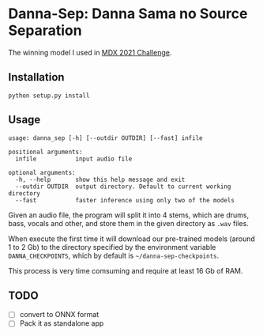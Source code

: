 # Danna-Sep: Danna Sama no Source Separation

The winning model I used in [MDX 2021 Challenge](https://www.aicrowd.com/challenges/music-demixing-challenge-ismir-2021/winners).

## Installation

```commandline
python setup.py install
```

## Usage

```
usage: danna_sep [-h] [--outdir OUTDIR] [--fast] infile

positional arguments:
  infile           input audio file

optional arguments:
  -h, --help       show this help message and exit
  --outdir OUTDIR  output directory. Default to current working directory
  --fast           faster inference using only two of the models
```

Given an audio file, the program will split it into 4 stems, which are drums, bass, vocals and other, and store them in the given directory as `.wav` files.

When execute the first time it will download our pre-trained models (around 1 to 2 Gb) to the directory specified by the environment variable `DANNA_CHECKPOINTS`, which by default is `~/danna-sep-checkpoints`.

This process is very time comsuming and require at least 16 Gb of RAM.


## TODO

- [ ] convert to ONNX format
- [ ] Pack it as standalone app